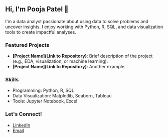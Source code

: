 ## Hi, I'm Pooja Patel 👋
I'm a data analyst passionate about using data to solve problems and uncover insights. I enjoy working with Python, R, SQL, and data visualization tools to create impactful analyses.

### Featured Projects
- **[Project Name](Link to Repository)**: Brief description of the project (e.g., EDA, visualization, or machine learning).
- **[Project Name](Link to Repository)**: Another example.

### Skills
- Programming: Python, R, SQL
- Data Visualization: Matplotlib, Seaborn, Tableau
- Tools: Jupyter Notebook, Excel

### Let's Connect!
- [LinkedIn](https://www.linkedin.com/in/pooja-s-patel/)
- [Email](poojapatel040201@gmail.com)
